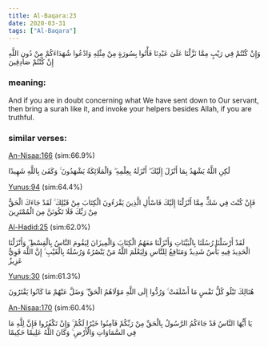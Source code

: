 ```yaml
---
title: Al-Baqara:23
date: 2020-03-31
tags: ["Al-Baqara"]
---
```

وَإِنْ كُنْتُمْ فِي رَيْبٍ مِمَّا نَزَّلْنَا عَلَىٰ عَبْدِنَا فَأْتُوا بِسُورَةٍ مِنْ مِثْلِهِ وَادْعُوا شُهَدَاءَكُمْ مِنْ دُونِ اللَّهِ إِنْ كُنْتُمْ صَادِقِينَ
### meaning: 
And if you are in doubt concerning what We have sent down to Our servant, then bring a surah like it, and invoke your helpers besides Allah, if you are truthful.
### similar verses: 

[An-Nisaa:166](/4/166) (sim:66.9%)

لَٰكِنِ اللَّهُ يَشْهَدُ بِمَا أَنْزَلَ إِلَيْكَ ۖ أَنْزَلَهُ بِعِلْمِهِ ۖ وَالْمَلَائِكَةُ يَشْهَدُونَ ۚ وَكَفَىٰ بِاللَّهِ شَهِيدًا

[Yunus:94](/10/94) (sim:64.4%)

فَإِنْ كُنْتَ فِي شَكٍّ مِمَّا أَنْزَلْنَا إِلَيْكَ فَاسْأَلِ الَّذِينَ يَقْرَءُونَ الْكِتَابَ مِنْ قَبْلِكَ ۚ لَقَدْ جَاءَكَ الْحَقُّ مِنْ رَبِّكَ فَلَا تَكُونَنَّ مِنَ الْمُمْتَرِينَ

[Al-Hadid:25](/57/25) (sim:62.0%)

لَقَدْ أَرْسَلْنَا رُسُلَنَا بِالْبَيِّنَاتِ وَأَنْزَلْنَا مَعَهُمُ الْكِتَابَ وَالْمِيزَانَ لِيَقُومَ النَّاسُ بِالْقِسْطِ ۖ وَأَنْزَلْنَا الْحَدِيدَ فِيهِ بَأْسٌ شَدِيدٌ وَمَنَافِعُ لِلنَّاسِ وَلِيَعْلَمَ اللَّهُ مَنْ يَنْصُرُهُ وَرُسُلَهُ بِالْغَيْبِ ۚ إِنَّ اللَّهَ قَوِيٌّ عَزِيزٌ

[Yunus:30](/10/30) (sim:61.3%)

هُنَالِكَ تَبْلُو كُلُّ نَفْسٍ مَا أَسْلَفَتْ ۚ وَرُدُّوا إِلَى اللَّهِ مَوْلَاهُمُ الْحَقِّ ۖ وَضَلَّ عَنْهُمْ مَا كَانُوا يَفْتَرُونَ

[An-Nisaa:170](/4/170) (sim:60.4%)

يَا أَيُّهَا النَّاسُ قَدْ جَاءَكُمُ الرَّسُولُ بِالْحَقِّ مِنْ رَبِّكُمْ فَآمِنُوا خَيْرًا لَكُمْ ۚ وَإِنْ تَكْفُرُوا فَإِنَّ لِلَّهِ مَا فِي السَّمَاوَاتِ وَالْأَرْضِ ۚ وَكَانَ اللَّهُ عَلِيمًا حَكِيمًا
